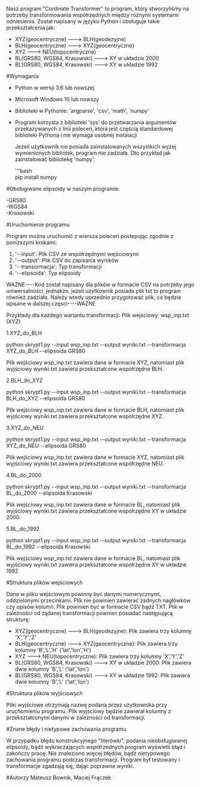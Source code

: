 
Nasz program "Cordinate Transformer" to program, który stworzyliśmy na potrzeby transformowania współrzędnych między różnymi systemami odniesienia.
Został napisany w języku Python i obsługuje takie przekształcenia jak:

- XYZ(geocentryczne) ---> BLH(geodezyjne)
- BLH(geocentryczne) ---> XYZ(geocentryczne)
- XYZ ---> NEU(topocentryczne)
- BL(GRS80, WGS84, Krasowski) ---> XY w układzie 2000
- BL(GRS80, WGS84, Krasowski) ---> XY w układzie 1992

#Wymagania 
- Python w wersji 3.6 lub nowszej
- Microsoft Windows 10 lub nowszy
- Biblioteki w Pythonie: 'argparse', 'csv', 'math', 'numpy'
- Program korzysta z biblioteki 'sys' do przetwarzania argumentów przekazywanych z linii poleceń, która jest częścią standardowej biblioteki Pythona i nie wymaga osobnej instalacji

  Jeżeli użytkownik nie posiada zainstalowanych wszystkich wyżej wymienionych bibliotek, program nie zadziała.
  Oto przykład jak zainstalować bibliotekę 'numpy':

  '''bash <br>
  pip install numpy
  
#Obsługiwane elipsoidy w naszym programie:

-GRS80 <br>
-WGS84 <br>
-Krasowski <br>

#Uruchomienie programu 

Program można uruchomić z wiersza poleceń postepując zgodnie z poniższymi krokami:

1. '--input': Plik CSV ze współrzędnymi wejściowymi
2. '--output': Plik CSV do zapisania wyników
3. '--transormacja': Typ transformacji
4. '--elipsoida': Typ elipsoidy
 
WAŻNE----Kod został napisany dla plików w formacie CSV na potrzeby  jego uniwersalności, jednakże, jeżeli użytkownik posiada plik txt to program również zadziała.
Należy wtedy uprzednio przygotować plik, co będzie opisane w dalszej częsci----WAŻNE

 Przykłady dla każdego wariantu transformacji:
 Plik wejściowy: wsp_inp.txt (XYZ)

1.XYZ_do_BLH

python skrypt1.py --input wsp_inp.txt --output wyniki.txt --transformacja XYZ_do_BLH --elipsoida GRS80

Plik wejściowy wsp_inp.txt zawiera dane w formacie XYZ, natomiast plik wyjściowy wyniki.txt zawiera przekształcone współrzędne BLH.

2.BLH_do_XYZ

python skrypt1.py --input wsp_inp.txt --output wyniki.txt --transformacja BLH_do_XYZ --elipsoida GRS80

Plik wejściowy wsp_inp.txt zawiera dane w formacie BLH, natomiast plik wyjściowy wyniki.txt zawiera przekształcone współrzędne XYZ.

3.XYZ_do_NEU

python skrypt1.py --input wsp_inp.txt --output wyniki.txt --transformacja XYZ_do_NEU --elipsoida GRS80

Plik wejściowy wsp_inp.txt zawiera dane w formacie XYZ, natomiast plik wyjściowy wyniki.txt zawiera przekształcone współrzędne NEU.

4.BL_do_2000

python skrypt1.py --input wsp_inp.txt --output wyniki.txt --transformacja BL_do_2000 --elipsoida Krasowski

Plik wejściowy wsp_inp.txt zawiera dane w formacie BL, natomiast plik wyjściowy wyniki.txt zawiera przekształcone współrzędne XY w układzie 2000.

5.BL_do_1992

python skrypt1.py --input wsp_inp.txt --output wyniki.txt --transformacja BL_do_1992 --elipsoida Krasowski

Plik wejściowy wsp_inp.txt zawiera dane w formacie BL, natomiast plik wyjściowy wyniki.txt zawiera przekształcone współrzędne XY w układzie 1992.

#Struktura plików wejściowych

Dane w pliku wejściowym powinny być danymi numerycznymi, oddzielonymi przecinkami.
Plik nie powinien zawierać żadnych nagłówków czy opisów kolumn. 
Plik powinien być w formacie CSV bądż TXT.
Plik w zależności od żądanej transformacji pownien posiadać następującą strukturę:

- XYZ(geocentryczne) ---> BLH(geodezyjne): Plik zawiera trzy kolumny 'X','Y','Z'
- BLH(geocentryczne) ---> XYZ(geocentryczne): Plik zawiera trzy kolumny 'B','L','H' ('lat','lon','H')
- XYZ ---> NEU(topocentryczne):  Plik zawiera trzy kolumny 'X','Y','Z'
- BL(GRS80, WGS84, Krasowski) ---> XY w układzie 2000: Plik zawiera dwie kolumny 'B','L' ('lat','lon')
- BL(GRS80, WGS84, Krasowski) ---> XY w układzie 1992: Plik zawiera dwie kolumny 'B','L' ('lat','lon')

#Struktura plików wyjściowych

Pliki wyjściowe otrzymają nazwę podaną przez użytkownika przy uruchomieniu programu. 
Plik wyjściowy będzie zawierał kolumny z przekształconymi danymi w zależności od transformacji.

#Znane błędy i nietypowe zachowania programu 

W przypadku błędu konstrukcyjnego "literówki", podania nieobsługiwanej elipsoidy, bądź wykraczających współrzednych program wyświetli błąd i zakończy pracę.
Nie znaleziono więcej błędów, bądź nietypowego zachowania programu podczas transformacji. 
Program był testowany i transformacje zgadzają się, dając poprawne wyniki. 

#Autorzy 
Mateusz Bownik, Maciej Frączek 

 
 

 
  

  
